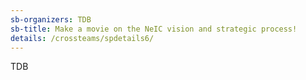 ```yaml
---
sb-organizers: TDB 
sb-title: Make a movie on the NeIC vision and strategic process!
details: /crossteams/spdetails6/
---
```


TDB
